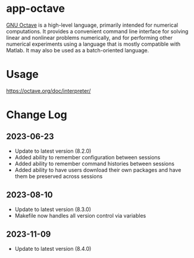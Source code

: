# app-octave

[GNU Octave](https://www.gnu.org/software/octave/) is a high-level language, primarily intended for numerical computations.
It provides a convenient command line interface for solving linear and nonlinear problems numerically, and for performing
other numerical experiments using a language that is mostly compatible with Matlab.
It may also be used as a batch-oriented language.

# Usage
https://octave.org/doc/interpreter/

# Change Log

## 2023-06-23

* Update to latest version (8.2.0)
* Added ability to remember configuration between sessions
* Added ability to remember command histories between sessions
* Added ability to have users download their own packages and have
  them be preserved across sessions

## 2023-08-10

* Update to latest version (8.3.0)
* Makefile now handles all version control via variables

## 2023-11-09

* Update to latest version (8.4.0)
